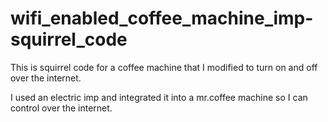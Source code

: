 wifi_enabled_coffee_machine_imp-squirrel_code
=============================================

This is squirrel code for a coffee machine that I modified to turn on and off over the internet.

I used an electric imp and integrated it into a mr.coffee machine so I can control over the internet.
